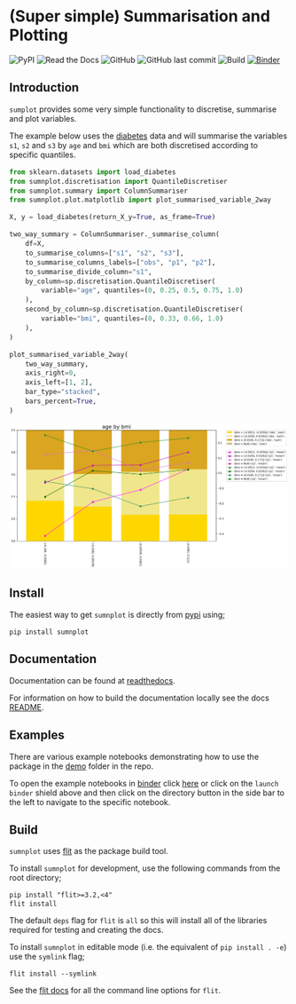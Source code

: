 # (Super simple) Summarisation and Plotting

![PyPI](https://img.shields.io/pypi/v/pitci?color=success&style=flat)
![Read the Docs](https://img.shields.io/readthedocs/pitci)
![GitHub](https://img.shields.io/github/license/richardangell/pitci)
![GitHub last commit](https://img.shields.io/github/last-commit/richardangell/pitci)
![Build](https://github.com/richardangell/pitci/actions/workflows/build-test.yml/badge.svg?branch=main)
[![Binder](https://mybinder.org/badge_logo.svg)](https://mybinder.org/v2/gh/richardangell/sumnplot/HEAD?labpath=demo)

## Introduction

``sumplot`` provides some very simple functionality to discretise, summarise and plot variables.

The example below uses the [diabetes](https://scikit-learn.org/stable/modules/generated/sklearn.datasets.load_diabetes.html) data and will summarise the variables `s1`, `s2` and `s3` by `age` and `bmi` which are both discretised according to specific quantiles. 

```python
from sklearn.datasets import load_diabetes
from sumnplot.discretisation import QuantileDiscretiser
from sumnplot.summary import ColumnSummariser
from sumnplot.plot.matplotlib import plot_summarised_variable_2way
```

```python
X, y = load_diabetes(return_X_y=True, as_frame=True)
```

```python
two_way_summary = ColumnSummariser._summarise_column(
    df=X,
    to_summarise_columns=["s1", "s2", "s3"],
    to_summarise_columns_labels=["obs", "p1", "p2"],
    to_summarise_divide_column="s1",
    by_column=sp.discretisation.QuantileDiscretiser(
        variable="age", quantiles=(0, 0.25, 0.5, 0.75, 1.0)
    ),
    second_by_column=sp.discretisation.QuantileDiscretiser(
        variable="bmi", quantiles=(0, 0.33, 0.66, 1.0)
    ),
)
```

```python
plot_summarised_variable_2way(
    two_way_summary,
    axis_right=0,
    axis_left=[1, 2],
    bar_type="stacked",
    bars_percent=True,
)
```


[![Banner](docs/images/two_way.png)](https://github.com/richardangell/sumnplot/blob/main/demo/Plotting.ipynb)

## Install

The easiest way to get `sumnplot` is directly from [pypi](https://pypi.org/project/sumnplot/) using;

```
pip install sumnplot
```

## Documentation

Documentation can be found at [readthedocs](https://sumnplot.readthedocs.io/en/latest/).

For information on how to build the documentation locally see the docs [README](https://github.com/richardangell/sumnplot/tree/master/docs).

## Examples

There are various example notebooks demonstrating how to use the package in the [demo](https://github.com/richardangell/sumnplot/tree/master/demo) folder in the repo.

To open the example notebooks in [binder](https://mybinder.org/) click [here](https://mybinder.org/v2/gh/richardangell/sumnplot/HEAD?labpath=demo) or click on the `launch binder` shield above and then click on the directory button in the side bar to the left to navigate to the specific notebook.

## Build

`sumnplot` uses [flit](https://flit.readthedocs.io/en/latest/index.html) as the package build tool. 

To install `sumnplot` for development, use the following commands from the root directory;

```
pip install "flit>=3.2,<4"
flit install
```

The default `deps` flag for `flit` is `all` so this will install all of the libraries required for testing and creating the docs.

To install `sumnplot` in editable mode (i.e. the equivalent of `pip install . -e`) use the `symlink` flag;

```
flit install --symlink
```

See the [flit docs](https://flit.readthedocs.io/en/latest/cmdline.html#) for all the command line options for `flit`.

